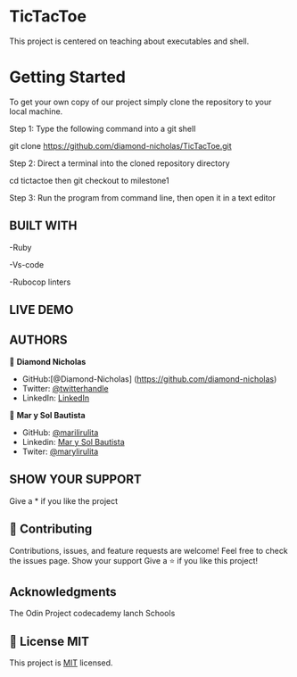 # TicTacToe
This project is centered on teaching about executables and shell.

# Getting Started

To get your own copy of our project simply clone the repository to your local machine.

Step 1: Type the following command into a git shell

git clone https://github.com/diamond-nicholas/TicTacToe.git

Step 2: Direct a terminal into the cloned repository directory

cd tictactoe then git checkout to milestone1

Step 3: Run the program from command line, then open it in a text editor


## BUILT WITH
-Ruby

-Vs-code

-Rubocop linters


## LIVE DEMO


## AUTHORS
👤 **Diamond Nicholas**
- GitHub:[@Diamond-Nicholas] (https://github.com/diamond-nicholas)
- Twitter: [@twitterhandle](https://twitter.com/diamondnich)
- LinkedIn: [LinkedIn](https://www.linkedin.com/in/diamond-nicholas/)


👤 **Mar y Sol Bautista**
- GitHub: [@marilirulita](https://github.com/marilirulita)
- Linkedin: [Mar y Sol Bautista](https://www.linkedin.com/in/mar-y-sol-bautista-alvarez-5a6894151/)
- Twiter: [@marylirulita](https://twitter.com/marylirulita)


## SHOW YOUR SUPPORT
Give a \* if you like the project

## 🤝 Contributing
Contributions, issues, and feature requests are welcome!
Feel free to check the issues page. Show your support
Give a ⭐️ if you like this project!

## Acknowledgments
The Odin Project
codecademy
lanch Schools


## 📝 License MIT
This project is [MIT](./LICENSE) licensed.
